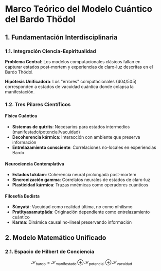 # Marco Teórico del Modelo Cuántico del Bardo Thödol

## 1. Fundamentación Interdisciplinaria

### 1.1. Integración Ciencia-Espiritualidad

**Problema Central**: Los modelos computacionales clásicos fallan en capturar estados post-mortem y experiencias de claro-luz descritas en el Bardo Thödol.

**Hipótesis Unificadora**: Los "errores" computacionales (404/505) corresponden a estados de vacuidad cuántica donde colapsa la manifestación.

### 1.2. Tres Pilares Científicos

#### Física Cuántica
- **Sistemas de qutrits**: Necesarios para estados intermedios (manifestado/potencial/vacuidad)
- **Decoherencia kármica**: Interacción con ambiente que preserva información
- **Entrelazamiento consciente**: Correlaciones no-locales en experiencias Bardo

#### Neurociencia Contemplativa
- **Estados tukdam**: Coherencia neural prolongada post-mortem
- **Sincronización gamma**: Correlatos neurales de estados de claro-luz
- **Plasticidad kármica**: Trazas mnémicas como operadores cuánticos

#### Filosofía Budista
- **Śūnyatā**: Vacuidad como realidad última, no como nihilismo
- **Pratītyasamutpāda**: Originación dependiente como entrelazamiento cuántico
- **Karma**: Dinámica causal no-lineal preservando información

## 2. Modelo Matemático Unificado

### 2.1. Espacio de Hilbert de Conciencia

```math
\mathcal{H}_{\text{bardo}} = \mathcal{H}_{\text{manifestado}} \oplus \mathcal{H}_{\text{potencial}} \oplus \mathcal{H}_{\text{vacuidad}}